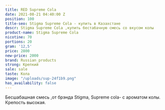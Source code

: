 ```yaml
---
title: RED Supreme Cola
date: 2021-08-21 04:40:00 Z
position: 100
title-seo: Stigma Supreme Cola - купить в Казахстане
descr: Stigma Supreme Cola ,купить бестабачную смесь со вкусом колы
product-name: Stigma Supreme Cola
nicotine: 70
portions: 20
gram: '12,5'
price: 2800
new-price: 2000
brand: Russian products
strong: Крепкий
sale: sale
taste: Кола
image: "/uploads/sup-24f1b9.png"
has_availability: false
---
```


Бесшабашная смесь ,от брэнда Stigma, Supreme cola- с ароматом колы.
Крепость высокая.